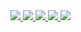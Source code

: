 <div>
  <a href="https://www.instagram.com/eduveks/" target="_blank">
    <img src="https://img.shields.io/badge/Instagram-E4405F?style=for-the-badge&logo=instagram&logoColor=white" target="_blank"/>
  </a>
  <a href="https://twitter.com/eduveks" target="_blank">
    <img src="https://img.shields.io/badge/Twitter-1DA1F2?style=for-the-badge&logo=twitter&logoColor=white" target="_blank"/>
  </a>
  <a href="https://www.facebook.com/eduveks" target="_blank">
    <img src="https://img.shields.io/badge/Facebook-1877F2?style=for-the-badge&logo=facebook&logoColor=white" target="_blank"/>
  </a>
  <a href="https://www.linkedin.com/in/eduveks/" target="_blank">
    <img src="https://img.shields.io/badge/LinkedIn-0077B5?style=for-the-badge&logo=linkedin&logoColor=white" target="_blank"/>
  </a>
  <a href="https://www.youtube.com/channel/UCYE6xgrRL6r1PYBWLijbe7Q" target="_blank">
    <img src="https://img.shields.io/badge/YouTube-red?style=for-the-badge&logo=youtube&logoColor=white" target="_blank"/>
  </a>
</div>

